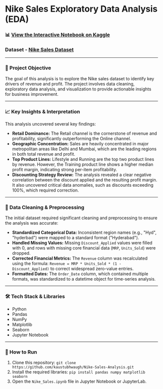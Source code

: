 # Nike Sales Exploratory Data Analysis (EDA)

### 📊 [View the Interactive Notebook on Kaggle](https://www.kaggle.com/code/kaustubhwaugh/nike-sales-eda-exploratory-data-analysis)

### Dataset - [Nike Sales Dataset](https://www.kaggle.com/datasets/nayakganesh007/nike-sales-uncleaned-dataset)

---

### 🎯 Project Objective
The goal of this analysis is to explore the Nike sales dataset to identify key drivers of revenue and profit. The project involves data cleaning, exploratory data analysis, and visualization to provide actionable insights for business improvement.

---

### 📈 Key Insights & Interpretation
This analysis uncovered several key findings:

* **Retail Dominance:** The Retail channel is the cornerstone of revenue and profitability, significantly outperforming the Online channel.
* **Geographic Concentration:** Sales are heavily concentrated in major metropolitan areas like Delhi and Mumbai, which are the leading regions in both total revenue and profit.
* **Top Product Lines:** Lifestyle and Running are the top two product lines by revenue. However, the Training product line shows a higher median profit margin, indicating strong per-item profitability.
* **Discounting Strategy Review:** The analysis revealed a clear negative correlation between the discount applied and the resulting profit margin. It also uncovered critical data anomalies, such as discounts exceeding 100%, which required correction.

---

### 🧹 Data Cleaning & Preprocessing
The initial dataset required significant cleaning and preprocessing to ensure the analysis was accurate:
* **Standardized Categorical Data:** Inconsistent region names (e.g., "Hyd", "hyderbad") were mapped to a standard format ("Hyderabad").
* **Handled Missing Values:** Missing `Discount_Applied` values were filled with 0, and rows with missing core financial data (`MRP`, `Units_Sold`) were dropped.
* **Corrected Financial Metrics:** The `Revenue` column was recalculated using the formula: `Revenue = MRP * Units_Sold * (1 - Discount_Applied)` to correct widespread zero-value entries.
* **Formatted Dates:** The `Order_Date` column, which contained multiple formats, was standardized to a datetime object for time-series analysis.

---

### 🛠️ Tech Stack & Libraries
* Python
* Pandas
* NumPy
* Matplotlib
* Seaborn
* Jupyter Notebook

---

### 🚀 How to Run
1.  Clone this repository: `git clone https://github.com/kaustubhwaugh/Nike-Sales-Analysis.git`
2.  Install the required libraries: `pip install pandas numpy matplotlib seaborn`
3.  Open the `Nike_Sales.ipynb` file in Jupyter Notebook or JupyterLab.
